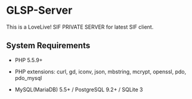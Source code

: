 # GLSP-Server
This is a LoveLive! SIF PRIVATE SERVER for latest SIF client.

## System Requirements

* PHP 5.5.9+

* PHP extensions: curl, gd, iconv, json, mbstring, mcrypt, openssl, pdo, pdo_mysql

* MySQL(MariaDB) 5.5+ / PostgreSQL 9.2+ / SQLite 3

 
